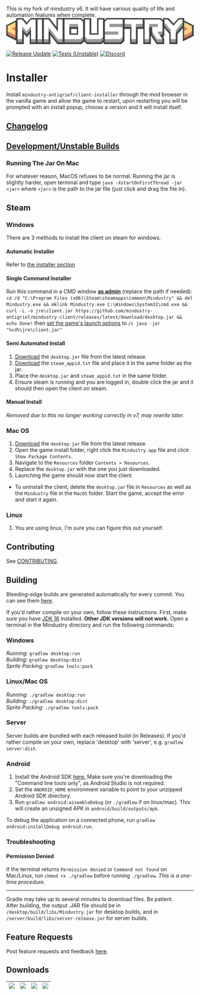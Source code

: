 This is my fork of mindustry v6.  It will have various quality of life and automation features when complete.
![Logo](core/assets-raw/sprites/ui/logo.png)

[![Release Update](../../workflows/Release%20Update/badge.svg)](https://mindustry-antigrief.github.io/mindustry-client)
[![Tests (Unstable)](../../workflows/Java%20Tests/badge.svg?branch=v7)](https://mindustry-antigrief.github.io/mindustry-client-v7-builds)
[![Discord](https://img.shields.io/discord/741710208501547161.svg?logo=discord&logoColor=white&logoWidth=20&labelColor=7289DA&label=Discord&color=17cf48)](https://discord.gg/yp9ZW7j)

# Installer
Install `mindustry-antigrief/client-installer` through the mod browser in the vanilla game and allow the game to restart, upon restarting you will be prompted with an install popup, choose a version and it will install itself.

## [Changelog](./core/assets/changelog)
## [Development/Unstable Builds](../../../mindustry-client-v6-builds)
### Running The Jar On Mac
For whatever reason, MacOS refuses to be normal. Running the jar is slightly harder, open terminal and type `java -XstartOnFirstThread -jar <jar>` where `<jar>` is the path to the jar file (just click and drag the file in).
## Steam
### Windows
There are 3 methods to install the client on steam for windows.
#### Automatic Installer
Refer to [the installer section](https://github.com/mindustry-antigrief/mindustry-client/tree/v7#installer)
#### Single Command Installer
Run this command in a CMD window [**as admin**](https://www.howtogeek.com/howto/windows-vista/run-a-command-as-administrator-from-the-windows-vista-run-box/) (replace the path if needed): `cd /d "C:\Program Files (x86)\Steam\steamapps\common\Mindustry" && del Mindustry.exe && mklink Mindustry.exe C:\Windows\System32\cmd.exe && curl -L -o jre\client.jar https://github.com/mindustry-antigrief/mindustry-client/releases/latest/download/desktop.jar && echo Done!` then [set the game's launch options](https://support.steampowered.com/kb_article.php?ref=1040-JWMT-2947) to `/c java -jar "%cd%\jre\client.jar"`
#### Semi Automated Install
1. [Download](../../releases/latest/download/desktop.jar) the `desktop.jar` file from the latest release.
2. [Download](https://github.com/mindustry-antigrief/mindustry-client/blob/v7/steam_appid.txt) the `steam_appid.txt` file and place it in the same folder as the jar.
3. Place the `desktop.jar` and `steam_appid.txt` in the same folder.
4. Ensure steam is running and you are logged in, double click the jar and it should then open the client on steam.
#### Manual Install
*Removed due to this no longer working correctly in v7, may rewrite later.*

### Mac OS
1. [Download](../../releases/latest/download/desktop.jar) the `desktop.jar` file from the latest release.
1. Open the game install folder, right click the `Mindustry.app` file and click `Show Package Contents`.
1. Navigate to the `Resources` folder `Contents > Resources`.
1. Replace the `desktop.jar` with the one you just downloaded.
1. Launching the game should now start the client.
- To uninstall the client, delete the `desktop.jar` file in `Resources` as well as the `Mindustry` file in the `MacOS` folder. Start the game, accept the error and start it again.

### Linux
1. You are using linux, I'm sure you can figure this out yourself.

## Contributing

See [CONTRIBUTING](CONTRIBUTING.md).

## Building

Bleeding-edge builds are generated automatically for every commit. You can see them [here](https://github.com/Anuken/MindustryBuilds/releases).

If you'd rather compile on your own, follow these instructions.
First, make sure you have [JDK 16](https://adoptopenjdk.net/archive.html?variant=openjdk16&jvmVariant=hotspot) installed. **Other JDK versions will not work.** Open a terminal in the Mindustry directory and run the following commands:

### Windows

_Running:_ `gradlew desktop:run`  
_Building:_ `gradlew desktop:dist`  
_Sprite Packing:_ `gradlew tools:pack`

### Linux/Mac OS

_Running:_ `./gradlew desktop:run`  
_Building:_ `./gradlew desktop:dist`  
_Sprite Packing:_ `./gradlew tools:pack`

### Server

Server builds are bundled with each released build (in Releases). If you'd rather compile on your own, replace 'desktop' with 'server', e.g. `gradlew server:dist`.

### Android

1. Install the Android SDK [here.](https://developer.android.com/studio#command-tools) Make sure you're downloading the "Command line tools only", as Android Studio is not required.
2. Set the `ANDROID_HOME` environment variable to point to your unzipped Android SDK directory.
3. Run `gradlew android:assembleDebug` (or `./gradlew` if on linux/mac). This will create an unsigned APK in `android/build/outputs/apk`.

To debug the application on a connected phone, run `gradlew android:installDebug android:run`.

### Troubleshooting

#### Permission Denied

If the terminal returns `Permission denied` or `Command not found` on Mac/Linux, run `chmod +x ./gradlew` before running `./gradlew`. *This is a one-time procedure.*

---

Gradle may take up to several minutes to download files. Be patient. <br>
After building, the output .JAR file should be in `/desktop/build/libs/Mindustry.jar` for desktop builds, and in `/server/build/libs/server-release.jar` for server builds.

## Feature Requests

Post feature requests and feedback [here](https://github.com/Anuken/Mindustry-Suggestions/issues/new/choose).

## Downloads

| [![](https://static.itch.io/images/badge.svg)](https://anuke.itch.io/mindustry)    |    [![](https://play.google.com/intl/en_us/badges/images/generic/en-play-badge.png)](https://play.google.com/store/apps/details?id=io.anuke.mindustry)   |    [![](https://fdroid.gitlab.io/artwork/badge/get-it-on.png)](https://f-droid.org/packages/io.anuke.mindustry)	| [![](https://flathub.org/assets/badges/flathub-badge-en.svg)](https://flathub.org/apps/details/com.github.Anuken.Mindustry)  
|---	|---	|---	|---	|
